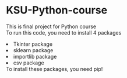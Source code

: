 # KSU-Python-course

<p>
  This is final project for Python course <br>
  To run this code, you need to install 4 packages <br>
  
  <li> Tkinter package
  <li> sklearn package
  <li> importlib package
  <li> csv package
  <br>
    To install these packages, you need pip!
</p>
